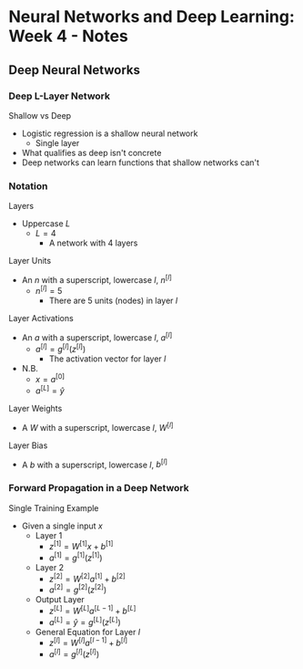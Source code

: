 # Neural Networks and Deep Learning: Week 4 - Notes

## Deep Neural Networks 

### Deep L-Layer Network

Shallow vs Deep 

- Logistic regression is a shallow neural network 
  - Single layer 
- What qualifies as deep isn't concrete
- Deep networks can learn functions that shallow networks can't

### Notation 

Layers 

- Uppercase $L$
  - $L=4$
    - A network with 4 layers 

Layer Units

- An $n$ with a superscript, lowercase $l$, $n^{[l]}$
  - $n^{[l]} = 5$
    - There are 5 units (nodes) in layer $l$

Layer Activations 

- An $a$ with a superscript, lowercase $l$, $a^{[l]}$
  - $a^{[l]} = g^{[l]}(z^{[l]})$
    - The activation vector for layer $l$ 
- N.B. 
  - $x = a^{[0]}$
  - $a^{[L]} = \hat{y}$

Layer Weights 

- A $W$ with a superscript, lowercase $l$, $W^{[l]}$

Layer Bias 

- A $b$ with a superscript, lowercase $l$, $b^{[l]}$

### Forward Propagation in a Deep Network 

Single Training Example

- Given a single input $x$
  - Layer 1 
    - $z^{[1]} = W^{[1]}x + b^{[1]}$ 
    - $a^{[1]} = g^{[1]}(z^{[1]})$
  - Layer 2
    - $z^{[2]} = W^{[2]}a^{[1]} + b^{[2]}$ 
    - $a^{[2]} = g^{[2]}(z^{[2]})$
  - Output Layer
    - $z^{[L]} = W^{[L]}a^{[L-1]} + b^{[L]}$ 
    - $a^{[L]} = \hat{y} = g^{[L]}(z^{[L]})$
  - General Equation for Layer $l$
    - $z^{[l]} = W^{[l]}a^{[l-1]} + b^{[l]}$ 
    - $a^{[l]} = g^{[l]}(z^{[l]})$
    
